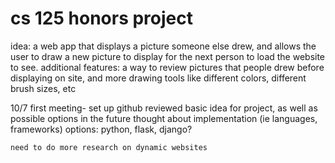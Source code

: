 cs 125 honors project
=====================
idea: a web app that displays a picture someone else drew, and allows the user to draw a new picture to display for the 
next person to load the website to see.
additional features: a way to review pictures that people drew before displaying on site, and more drawing tools like 
different colors, different brush sizes, etc

10/7
first meeting- 
	set up github
	reviewed basic idea for project, as well as possible options in the future
	thought about implementation (ie languages, frameworks)
	options: python, flask, django?

	need to do more research on dynamic websites

